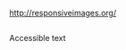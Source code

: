 http://responsiveimages.org/

<picture width="500"  height="500">     
  <source  media="(min-width: 45em)" src="large.jpg">
  <source  media="(min-width: 18em)" src="med.jpg">
  <source  src="small.jpg">
  <img  src="small.jpg" alt="">
  <p>Accessible  text</p>
</picture>